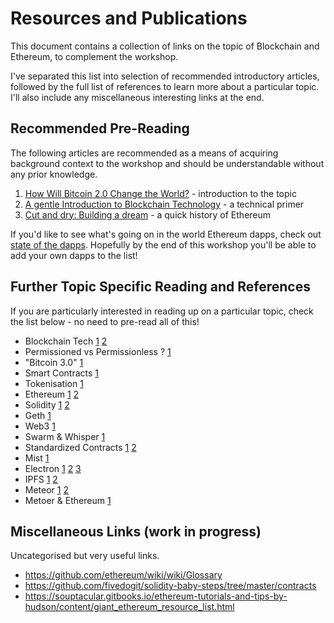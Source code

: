 # Resources and Publications

This document contains a collection of links on the topic of Blockchain and Ethereum, to complement the workshop.

I've separated this list into selection of recommended introductory articles, followed by the full list of references to learn more about a particular topic. I'll also include any miscellaneous interesting links at the end.

## Recommended Pre-Reading

The following articles are recommended as a means of acquiring background context to the workshop and should be understandable without any prior knowledge.

1. [How Will Bitcoin 2.0 Change the World?](http://www.investopedia.com/articles/investing/041315/how-will-bitcoin-20-change-world.asp) - introduction to the topic
2. [A gentle Introduction to Blockchain Technology](https://bitsonblocks.net/2015/09/09/a-gentle-introduction-to-blockchain-technology/) - a technical primer
3. [Cut and dry: Building a dream](https://blog.ethereum.org/2016/02/09/cut-and-try-building-a-dream/) - a quick history of Ethereum

If you'd like to see what's going on in the world Ethereum dapps, check out [state of the dapps](http://dapps.ethercasts.com/). Hopefully by the end of this workshop you'll be able to add your own dapps to the list!

## Further Topic Specific Reading and References

If you are particularly interested in reading up on a particular topic, check the list below - no need to pre-read all of this!

* Blockchain Tech [1](https://bitsonblocks.net/2015/09/09/a-gentle-introduction-to-blockchain-technology/) [2](http://blockstrap.com/en/a-complete-beginners-guide-to-blockchain-technology/)
* Permissioned vs Permissionless ? [1](https://bitsonblocks.net/2015/12/01/the-pros-and-cons-of-internal-blockchains/)
* "Bitcoin 3.0" [1](http://www.investopedia.com/articles/investing/041315/how-will-bitcoin-20-change-world.asp)
* Smart Contracts [1](https://bitsonblocks.net/2016/02/01/a-gentle-introduction-to-smart-contracts/)
* Tokenisation [1](https://bitsonblocks.net/2015/09/28/a-gentle-introduction-to-digital-tokens/)
* Ethereum [1](http://www.ibtimes.co.uk/bitcoins-smart-sibling-ethereum-only-game-town-banks-build-blockchains-1512726) [2](https://ethereum.gitbooks.io/frontier-guide/content/ethereum.html)
* Solidity [1](https://github.com/ethereum/wiki/wiki/Solidity-Features) [2](https://solidity.readthedocs.org/en/latest/)
* Geth [1](https://github.com/ethereum/go-ethereum/wiki)
* Web3 [1](https://github.com/ethereum/wiki/wiki/JavaScript-API)
* Swarm & Whisper [1](http://www.ethdocs.org/en/latest/contracts-and-transactions/web3-base-layer-services.html)
* Standardized Contracts [1](https://github.com/ethereum/wiki/wiki/Standardized_Contract_APIs) [2](https://github.com/ethereum/dapp-bin/tree/master/standardized_contract_apis)
* Mist [1](https://klmoney.wordpress.com/getting-started/)
* Electron [1](http://maxogden.com/electron-fundamentals.html) [2](https://medium.com/developers-writing/building-a-desktop-application-with-electron-204203eeb658#.qtvv7jlpz) [3](https://github.com/sindresorhus/awesome-electron)
* IPFS [1](https://github.com/ethersphere/go-ethereum/wiki/IPFS-&-SWARM) [2](https://ipfs.io/ipfs/QmNhFJjGcMPqpuYfxL62VVB9528NXqDNMFXiqN5bgFYiZ1/its-time-for-the-permanent-web.html)
* Meteor [1](https://gist.github.com/shrop/8134391) [2](https://www.meteor.com/tutorials/blaze/creating-an-app)
* Metoer & Ethereum [1](https://github.com/ethereum/wiki/wiki/Dapp-using-Meteor)

## Miscellaneous Links (work in progress)

Uncategorised but very useful links. 

* https://github.com/ethereum/wiki/wiki/Glossary
* https://github.com/fivedogit/solidity-baby-steps/tree/master/contracts
* https://souptacular.gitbooks.io/ethereum-tutorials-and-tips-by-hudson/content/giant_ethereum_resource_list.html